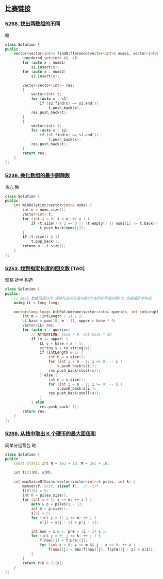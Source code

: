 ## [比赛链接](https://leetcode-cn.com/contest/weekly-contest-286)


### [5268. 找出两数组的不同](https://leetcode-cn.com/problems/find-the-difference-of-two-arrays/)

略

```c++
class Solution {
public:
    vector<vector<int>> findDifference(vector<int>& nums1, vector<int>& nums2) {
        unordered_set<int> s1, s2;
        for (auto x : nums1)
            s1.insert(x);
        for (auto x : nums2)
            s2.insert(x);
        
        vector<vector<int>> res;
        {
            vector<int> t;
            for (auto x : s1)
                if (s2.find(x) == s2.end())
                    t.push_back(x);
            res.push_back(t);
        }
        {
            vector<int> t;
            for (auto x : s2)
                if (s1.find(x) == s1.end())
                    t.push_back(x);
            res.push_back(t);
        }
        return res;
    }
};
```


### [5236. 美化数组的最少删除数](https://leetcode-cn.com/problems/minimum-deletions-to-make-array-beautiful/)

贪心 略

```c++
class Solution {
public:
    int minDeletion(vector<int>& nums) {
        int n = nums.size();
        vector<int> t;
        for (int i = 0; i < n; ++ i ) {
            if (t.size() % 2 == 0 || (t.empty() || nums[i] != t.back()))
                t.push_back(nums[i]);
        }
        if (t.size() & 1)
            t.pop_back();
        return n - t.size();
    }
};
```

### [5253. 找到指定长度的回文数](https://leetcode-cn.com/problems/find-palindrome-with-fixed-length/) [TAG]

观察 折半 构造

```c++
class Solution {
public:
    // 1e15 数据范围较大 观察知当前长度的第k大也即折半后的第k大 故直接折半构造
    using LL = long long;
    
    vector<long long> kthPalindrome(vector<int>& queries, int intLength) {
        int m = (intLength + 1) / 2;
        LL base = pow(10, m - 1), upper = base * 9;
        vector<LL> res;
        for (auto x : queries)
            // ATTENTION: base * 9, not base * 10
            if (x <= upper) {
                LL v = base + x - 1;
                string s = to_string(v);
                if (intLength & 1) {
                    int n = s.size();
                    for (int i = n - 2; i >= 0; -- i )
                        s.push_back(s[i]);
                    res.push_back(stoll(s));
                } else {
                    int n = s.size();
                    for (int i = n - 1; i >= 0; -- i )
                        s.push_back(s[i]);
                    res.push_back(stoll(s));
                }
            } else
                res.push_back(-1);
        return res;
    }
};
```

### [5269. 从栈中取出 K 个硬币的最大面值和](https://leetcode-cn.com/problems/maximum-value-of-k-coins-from-piles/)

简单分组背包 略

```c++
class Solution {
public:
    const static int N = 1e3 + 10, M = 2e3 + 10;
    
    int f[2][M], s[M];
    
    int maxValueOfCoins(vector<vector<int>>& piles, int k) {
        memset(f, 0xcf, sizeof f);  // -inf
        f[0][0] = 0;
        int n = piles.size();
        for (int i = 1; i <= n; ++ i ) {
            auto & p = piles[i - 1];
            int m = p.size();
            s[0] = 0;
            for (int j = 1; j <= m; ++ j )
                s[j] = s[j - 1] + p[j - 1];
            
            int now = i & 1, pre = (i - 1) & 1;
            for (int j = 0; j <= k; ++ j ) {
                f[now][j] = f[pre][j];
                for (int z = 0; z <= m && j - z >= 0; ++ z )
                    f[now][j] = max(f[now][j], f[pre][j - z] + s[z]);
            }
        }
        return f[n & 1][k];
    }
};
```
